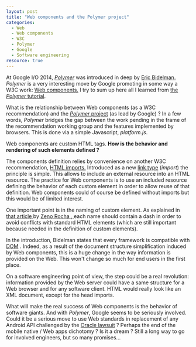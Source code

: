 ```yaml
---
layout: post
title: "Web components and the Polymer project"
categories: 
  - Web
  - Web components
  - W3C
  - Polymer
  - Google
  - Software engineering
resource: true
---
```


<p>
At 
<span itemprop="about" itemscope itemtype="http://schema.org/Event">
	<meta itemprop="startDate" content="2014-06-24" />
	<meta itemprop="endDate" content="2014-06-26" />
	<span itemprop="name">Google I/O 2014</span>, 
	<span itemprop="subEvent" itemtype="http://schema.org/Event">
		<em><a href="http://www.youtube.com/watch?v=8OJ7ih8EE7s">Polymer</a></em>
		<meta itemprop="url" content="http://www.youtube.com/watch?v=8OJ7ih8EE7s" />
		<meta itemprop="name" content="Polymer and Web Components change everything you know about Web development" />
		<meta itemprop="startDate" content="2014-06-25T01:00" />
		<meta itemprop="endDate" content="2014-06-25T01:45" />
	</span>
	was introduced in deep 
	by 
	<span itemprop="performer" itemscope itemtype="http://schema.org/Person" itemid="#bidelman">
		<link itemprop="sameAs" href="https://plus.google.com/+EricBidelman/posts"></link>
		<a itemprop="sameAs" href="https://twitter.com/ebidel">
			<span itemprop="name"> 
				<span itemprop="givenName">Eric</span>
				<span itemprop="familyName">Bidelman</span>.
			</span>
		</a>
	</span>	 
	<span itemprop="organizer" itemscope itemtype="http://schema.org/Organization" itemid="#goog">
		<meta itemprop="legalName" content="Google inc." />
		<link itemprop="sameAs" href="http://www.google.com"></link>
		<link itemprop="sameAs" href="http://en.wikipedia.org/wiki/Google"></link>
	</span>
</span>
<span itemprop="about" itemscope itemtype="http://schema.org/Code">
	<em>Polymer</em>
	<meta itemprop="url" content="https://www.polymer-project.org/" />
	<meta itemprop="codeRepository" content="https://github.com/Polymer/">
	is a very interesting move by 
	<meta itemprop="author">
		<link itemprop="sameAs" href="#goog">Google</link>
	</meta>
</span> 
promoting in some way a W3C work: 
<span itemprop="about" itemscope itemtype="http://schema.org/TechArticle">
	<a href="http://www.w3.org/TR/custom-elements/">Web components.</a>
	<meta itemprop="url" content="href="http://www.w3.org/TR/custom-elements/" />
	<link itemprop="sameAs" href="http://en.wikipedia.org/wiki/Web_Components" />
	<span itemprop="publisher" itemscope itemtype="http://schema.org/Organization">
		<meta itemprop="legalName" content="World Wide Web Consortium" />
		<link itemprop="sameAs" href="http://www.w3.org/"></link>
		<link itemprop="sameAs" href="http://en.wikipedia.org/wiki/World_Wide_Web_Consortium"></link>
	</span>
</span>
I try to sum up here all I learned from <a href="https://www.polymer-project.org/docs/start/tutorial/intro.html">the <em>Polymer</em> tutorial</a>.
</p>
<p>
What is the relationship between Web components (as a W3C recommendation) and the <a href="http://polymer-project.org/"><em>Polymer</em> project</a> (as lead by Google) ? In a few words, <em>Polymer</em> bridges the gap between the work pending in the frame of the recommendation working group and the features implemented by browsers. This is done via a simple Javascript, <em>platform.js</em>.
</p>
<p>
Web components are custom HTML tags. <b>How is the behavior and rendering of such elements defined ?</b>
</p>
<p>
The components definition relies by convenience on another W3C recommendation, 
<span itemprop="citation" itemscope itemtype="http://schema.org/TechArticle">
	<a href="http://www.w3.org/TR/html-imports/">HTML imports.</a>
	<meta itemprop="url" content="http://www.w3.org/TR/html-imports/" />
	<span itemprop="publisher" itemscope itemtype="http://schema.org/Organization">
		<meta itemprop="legalName" content="World Wide Web Consortium" />
		<link itemprop="sameAs" href="http://www.w3.org/"></link>
		<link itemprop="sameAs" href="http://en.wikipedia.org/wiki/World_Wide_Web_Consortium"></link>
	</span>
</span>
Introduced as a new <span itemprop="citation" itemscope itemtype="http://schema.org/TechArticle">
	<a href="http://www.w3.org/TR/html5/links.html#linkTypes">link type</a>
	<meta itemprop="url" content="http://www.w3.org/TR/html5/links.html#linkTypes" />
	<span itemprop="publisher" itemscope itemtype="http://schema.org/Organization">
		<meta itemprop="legalName" content="World Wide Web Consortium" />
		<link itemprop="sameAs" href="http://www.w3.org/"></link>
		<link itemprop="sameAs" href="http://en.wikipedia.org/wiki/World_Wide_Web_Consortium"></link>
	</span>
</span> (<em>import</em>) the principle is simple. This allows to include an external resource into an HTML resource. The practice for Web components is to use an included resource defining the behavior of each custom element in order to allow reuse of that definition. Web components could of course be defined without imports but this would be of limited interest.
</p>
<p>
One important point is in the naming of custom element. As explained in 
<span itemprop="citation" itemscope itemtype="http://schema.org/Article">
			<a itemprop="sameAs" href="http://webcomponents.org/articles/how-should-i-name-my-element/">
			    that article
				<em><meta itemprop="name" content="How should I name my element?" /></em>
			</a>
			by 
			<span itemprop="author" itemscope itemtype="http://schema.org/Person">
				<a itemprop="sameAs" href="https://twitter.com/zenorocha">
						<span itemprop="name">
						<span itemprop="givenName">Zeno</span> 
						<span itemprop="familyName">Rocha</span>
					</span>,
			  	</a>
			  	<link itemprop="sameAs" href="https://github.com/zenorocha"></link>
			  	<span itemprop="memberOf" itemscope itemtype="http://schema.org/Organization" itemid="#goog">
					<meta itemprop="legalName" content="Liferay, Inc." />
					<link itemprop="sameAs" href="http://www.liferay.com/"></link>
				</span>
				<span itemprop="memberOf" itemscope itemtype="http://schema.org/Organization" itemid="#goog">
					<meta itemprop="legalName" content=" Google Developer Experts program" />
					<link itemprop="sameAs" href="https://developers.google.com/experts/"></link>
				</span>
			</span>
		</span> each name should contain a dash in order to avoid conflicts with standard HTML elements (which are still important because needed in the definition of custom elements).
</p>
<p>
In the introduction, <link itemprop="sameAs" href="#bidelman">Bidelman</link> states that every framework is compatible with 
<span itemprop="citation" itemscope itemtype="http://schema.org/TechArticle">
	<a href="http://www.w3.org/DOM/#what">DOM</a>
	<meta itemprop="url" content="http://www.w3.org/DOM/#what" />
	<link itemprop="sameAs" href="http://en.wikipedia.org/wiki/Document_Object_Model#cite_note-Introduction-1" />.
	<span itemprop="publisher" itemscope itemtype="http://schema.org/Organization">
		<meta itemprop="legalName" content="World Wide Web Consortium" />
		<link itemprop="sameAs" href="http://www.w3.org/"></link>
		<link itemprop="sameAs" href="http://en.wikipedia.org/wiki/World_Wide_Web_Consortium"></link>
	</span>
</span>
Indeed, as a result of the document structure simplification induced by Web components, this is a huge change in the way information is provided on the Web. This won't change so much for end users in the first place.
</p>
<p>
On a software engineering point of view, the step could be a real revolution: information provided by the Web server could have a same structure for a Web browser and for any software client. HTML would really look like an XML document, except for the head imports.
</p>
<p>
What will make the real success of Web components is the behavior of software giants. And with <em>Polymer</em>, Google seems to be seriously involved. Could it be a serious move to use Web standards in replacement of any Android API challenged by the <a href="http://www.google.fr/url?sa=t&rct=j&q=&esrc=s&source=web&cd=1&cad=rja&uact=8&ved=0CCEQFjAA&url=http%3A%2F%2Fen.wikipedia.org%2Fwiki%2FOracle_v._Google&ei=GoNPVJr-KIfeaM69gsgJ&usg=AFQjCNGcs0490Akq-aklYP09IHZlns9imA&bvm=bv.77880786,d.d2s">Oracle lawsuit</a> ? Perhaps the end of the mobile native / Web apps dichotomy ? Is it a dream ? Still a long way to go for involved engineers, but so many promises...
</p>
